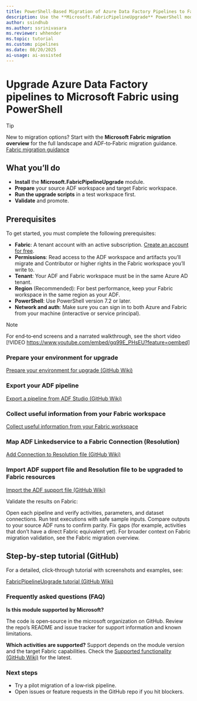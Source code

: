 ```yaml
---
title: PowerShell-Based Migration of Azure Data Factory Pipelines to Fabric
description: Use the **Microsoft.FabricPipelineUpgrade** PowerShell module to upgrade Azure Data Factory pipeline to Fabric pipeline
author: ssindhub
ms.author: ssrinivasara
ms.reviewer: whhender
ms.topic: tutorial
ms.custom: pipelines
ms.date: 08/20/2025
ai-usage: ai-assisted
---
```


# Upgrade Azure Data Factory pipelines to Microsoft Fabric using PowerShell
> [!TIP]
> New to migration options? Start with the **Microsoft Fabric migration overview** for the full landscape and ADF‑to‑Fabric migration guidance. [Fabric migration guidance](../fundamentals/migration.md)

## What you’ll do

- **Install** the **Microsoft.FabricPipelineUpgrade** module.
- **Prepare** your source ADF workspace and target Fabric workspace.
- **Run the upgrade scripts** in a test workspace first.
- **Validate** and promote.

## Prerequisites

To get started, you must complete the following prerequisites:

- **Fabric**: A tenant account with an active subscription. [Create an account for free](../fundamentals/fabric-trial.md).
- **Permissions**: Read access to the ADF workspace and artifacts you’ll migrate and Contributor or higher rights in the Fabric workspace you’ll write to.
- **Tenant**: Your ADF and Fabric workspace must be in the same Azure AD tenant.
- **Region** (Recommended): For best performance, keep your Fabric workspace in the same region as your ADF.
- **PowerShell**: Use PowerShell version 7.2 or later.
- **Network and auth**: Make sure you can sign in to both Azure and Fabric from your machine (interactive or service principal).

> [!NOTE]
> For end‑to‑end screens and a narrated walkthrough, see the short video [!VIDEO https://www.youtube.com/embed/gq99E_PHsEU?feature=oembed]

### Prepare your environment for upgrade

[Prepare your environment for upgrade (GitHub Wiki)](https://github.com/microsoft/FabricPipelineUpgrade/wiki/Preparing-your-environment-to-Upgrade)

### Export your ADF pipeline

[Export a pipeline from ADF Studio (GitHub Wiki)](https://github.com/microsoft/FabricPipelineUpgrade/wiki/How-To:-Export-a-Pipeline-from-ADF-Studio)

### Collect useful information from your Fabric workspace

[Collect useful information from your Fabric workspace](https://github.com/microsoft/FabricPipelineUpgrade/wiki/The-FabricPipelineUpgrade-Tutorial#import-the-adf-support-file)

### Map ADF Linkedservice to a Fabric Connection (Resolution)

[Add Connection to Resolution file (GitHub Wiki)](https://github.com/microsoft/FabricPipelineUpgrade/wiki/How-To%3A-Add-a-Connection-to-the-Resolutions-File)

### Import ADF support file and Resolution file to be upgraded to Fabric resources

[Import the ADF support file (GitHub Wiki)](https://github.com/microsoft/FabricPipelineUpgrade/wiki/The-FabricPipelineUpgrade-Tutorial#import-the-adf-support-file)

Validate the results on Fabric:

Open each pipeline and verify activities, parameters, and dataset connections.
Run test executions with safe sample inputs.
Compare outputs to your source ADF runs to confirm parity.
Fix gaps (for example, activities that don’t have a direct Fabric equivalent yet).
For broader context on Fabric migration validation, see the Fabric migration overview. 

## Step‑by‑step tutorial (GitHub)

For a detailed, click‑through tutorial with screenshots and examples, see:

[FabricPipelineUpgrade tutorial (GitHub Wiki)](https://github.com/microsoft/FabricPipelineUpgrade/wiki/The-FabricPipelineUpgrade-Tutorial)

### Frequently asked questions (FAQ)

**Is this module supported by Microsoft?**

The code is open‑source in the microsoft organization on GitHub. Review the repo’s README and issue tracker for support information and known limitations. 

**Which activities are supported?**
Support depends on the module version and the target Fabric capabilities. Check the [Supported functionality (GitHub Wiki)](https://github.com/microsoft/FabricPipelineUpgrade/wiki/Supported-Functionality) for the latest.

### Next steps

- Try a pilot migration of a low‑risk pipeline.
- Open issues or feature requests in the GitHub repo if you hit blockers.
